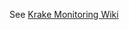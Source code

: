 See [Krake Monitoring Wiki](https://publicgitlab.cloudandheat.com/ragnarok/krake/wikis/Krake-Monitoring)

